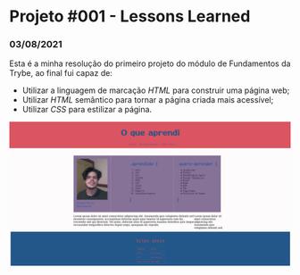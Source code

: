 # Projeto #001 - Lessons Learned
### 03/08/2021

Esta é a minha resolução do primeiro projeto do módulo de Fundamentos da Trybe, ao final fui capaz de:

* Utilizar a linguagem de marcação _HTML_ para construir uma página web;
* Utilizar _HTML_ semântico para tornar a página criada mais acessível;
* Utilizar _CSS_ para estilizar a página.

![Resultado final](./exemplo.png)
